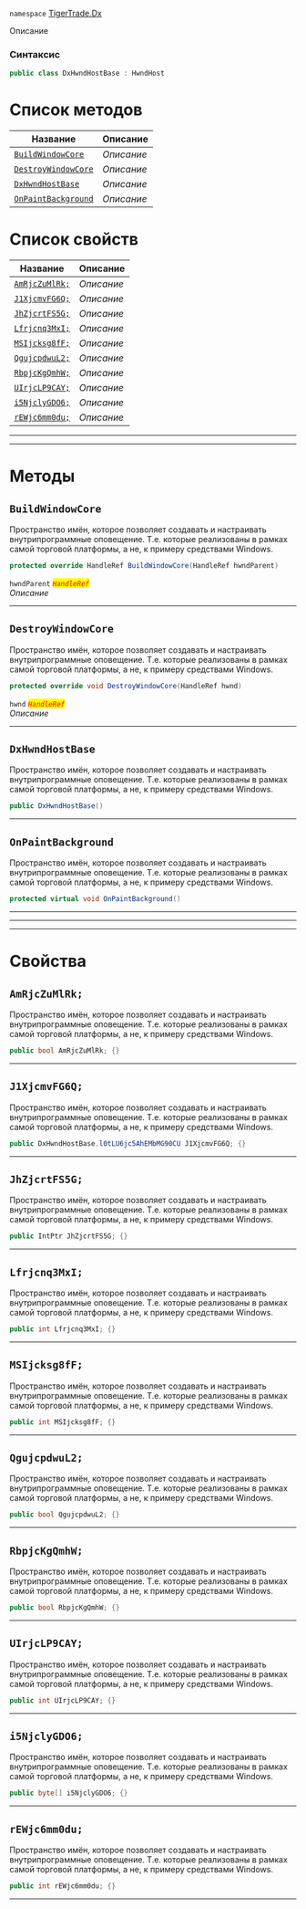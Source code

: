 
`namespace` [TigerTrade.Dx](../TigerTrade.Dx.md)


Описание

### Синтаксис
```csharp
public class DxHwndHostBase : HwndHost
```


# Список методов
| Название | Описание |
| --- | --- |
| [`BuildWindowCore`](#BuildWindowCore-m) | *Описание* |
| [`DestroyWindowCore`](#DestroyWindowCore-m) | *Описание* |
| [`DxHwndHostBase`](#DxHwndHostBase-m) | *Описание* |
| [`OnPaintBackground`](#OnPaintBackground-m) | *Описание* |

# Список свойств
| Название | Описание |
| --- | --- |
| [`AmRjcZuMlRk;`](#AmRjcZuMlRk;-p) | *Описание* |
| [`J1XjcmvFG6Q;`](#J1XjcmvFG6Q;-p) | *Описание* |
| [`JhZjcrtFS5G;`](#JhZjcrtFS5G;-p) | *Описание* |
| [`Lfrjcnq3MxI;`](#Lfrjcnq3MxI;-p) | *Описание* |
| [`MSIjcksg8fF;`](#MSIjcksg8fF;-p) | *Описание* |
| [`QgujcpdwuL2;`](#QgujcpdwuL2;-p) | *Описание* |
| [`RbpjcKgQmhW;`](#RbpjcKgQmhW;-p) | *Описание* |
| [`UIrjcLP9CAY;`](#UIrjcLP9CAY;-p) | *Описание* |
| [`i5NjclyGDO6;`](#i5NjclyGDO6;-p) | *Описание* |
| [`rEWjc6mm0du;`](#rEWjc6mm0du;-p) | *Описание* |





***  
***  
# Методы

## `BuildWindowCore`<a href="BuildWindowCore-m" id="BuildWindowCore-m"></a>
Пространство имён, которое позволяет создавать и настраивать внутрипрограммные оповещение. Т.е. которые реализованы в рамках самой торговой платформы, а не, к примеру средствами Windows.

```csharp
protected override HandleRef BuildWindowCore(HandleRef hwndParent)
```

`hwndParent` <mark style="color:red;">*`HandleRef`*</mark>  
 *Описание*  


***  

## `DestroyWindowCore`<a href="DestroyWindowCore-m" id="DestroyWindowCore-m"></a>
Пространство имён, которое позволяет создавать и настраивать внутрипрограммные оповещение. Т.е. которые реализованы в рамках самой торговой платформы, а не, к примеру средствами Windows.

```csharp
protected override void DestroyWindowCore(HandleRef hwnd)
```
`hwnd` <mark style="color:red;">*`HandleRef`*</mark>  
 *Описание*  


***  

## `DxHwndHostBase`<a href="DxHwndHostBase-m" id="DxHwndHostBase-m"></a>
Пространство имён, которое позволяет создавать и настраивать внутрипрограммные оповещение. Т.е. которые реализованы в рамках самой торговой платформы, а не, к примеру средствами Windows.

```csharp
public DxHwndHostBase()
```

***  

## `OnPaintBackground`<a href="OnPaintBackground-m" id="OnPaintBackground-m"></a>
Пространство имён, которое позволяет создавать и настраивать внутрипрограммные оповещение. Т.е. которые реализованы в рамках самой торговой платформы, а не, к примеру средствами Windows.

```csharp
protected virtual void OnPaintBackground()
```

***  
***  
 ***  
# Свойства

## `AmRjcZuMlRk;`<a href="AmRjcZuMlRk;-p" id="AmRjcZuMlRk;-p"></a>
Пространство имён, которое позволяет создавать и настраивать внутрипрограммные оповещение. Т.е. которые реализованы в рамках самой торговой платформы, а не, к примеру средствами Windows.

```csharp
public bool AmRjcZuMlRk; {}
```  
***

## `J1XjcmvFG6Q;`<a href="J1XjcmvFG6Q;-p" id="J1XjcmvFG6Q;-p"></a>
Пространство имён, которое позволяет создавать и настраивать внутрипрограммные оповещение. Т.е. которые реализованы в рамках самой торговой платформы, а не, к примеру средствами Windows.

```csharp
public DxHwndHostBase.l0tLU6jc5AhEMbMG90CU J1XjcmvFG6Q; {}
```  
***

## `JhZjcrtFS5G;`<a href="JhZjcrtFS5G;-p" id="JhZjcrtFS5G;-p"></a>
Пространство имён, которое позволяет создавать и настраивать внутрипрограммные оповещение. Т.е. которые реализованы в рамках самой торговой платформы, а не, к примеру средствами Windows.

```csharp
public IntPtr JhZjcrtFS5G; {}
```  
***

## `Lfrjcnq3MxI;`<a href="Lfrjcnq3MxI;-p" id="Lfrjcnq3MxI;-p"></a>
Пространство имён, которое позволяет создавать и настраивать внутрипрограммные оповещение. Т.е. которые реализованы в рамках самой торговой платформы, а не, к примеру средствами Windows.

```csharp
public int Lfrjcnq3MxI; {}
```  
***

## `MSIjcksg8fF;`<a href="MSIjcksg8fF;-p" id="MSIjcksg8fF;-p"></a>
Пространство имён, которое позволяет создавать и настраивать внутрипрограммные оповещение. Т.е. которые реализованы в рамках самой торговой платформы, а не, к примеру средствами Windows.

```csharp
public int MSIjcksg8fF; {}
```  
***

## `QgujcpdwuL2;`<a href="QgujcpdwuL2;-p" id="QgujcpdwuL2;-p"></a>
Пространство имён, которое позволяет создавать и настраивать внутрипрограммные оповещение. Т.е. которые реализованы в рамках самой торговой платформы, а не, к примеру средствами Windows.

```csharp
public bool QgujcpdwuL2; {}
```  
***

## `RbpjcKgQmhW;`<a href="RbpjcKgQmhW;-p" id="RbpjcKgQmhW;-p"></a>
Пространство имён, которое позволяет создавать и настраивать внутрипрограммные оповещение. Т.е. которые реализованы в рамках самой торговой платформы, а не, к примеру средствами Windows.

```csharp
public bool RbpjcKgQmhW; {}
```  
***

## `UIrjcLP9CAY;`<a href="UIrjcLP9CAY;-p" id="UIrjcLP9CAY;-p"></a>
Пространство имён, которое позволяет создавать и настраивать внутрипрограммные оповещение. Т.е. которые реализованы в рамках самой торговой платформы, а не, к примеру средствами Windows.

```csharp
public int UIrjcLP9CAY; {}
```  
***

## `i5NjclyGDO6;`<a href="i5NjclyGDO6;-p" id="i5NjclyGDO6;-p"></a>
Пространство имён, которое позволяет создавать и настраивать внутрипрограммные оповещение. Т.е. которые реализованы в рамках самой торговой платформы, а не, к примеру средствами Windows.

```csharp
public byte[] i5NjclyGDO6; {}
```  
***

## `rEWjc6mm0du;`<a href="rEWjc6mm0du;-p" id="rEWjc6mm0du;-p"></a>
Пространство имён, которое позволяет создавать и настраивать внутрипрограммные оповещение. Т.е. которые реализованы в рамках самой торговой платформы, а не, к примеру средствами Windows.

```csharp
public int rEWjc6mm0du; {}
```  
***

